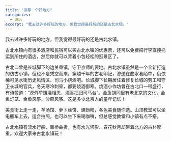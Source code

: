 ```yaml
---
title: "推荐一个好地方"
categories:
  - 游玩
excerpt: "我去过许多好玩的地方，但我觉得最好玩的还是古北水镇。"
---
```


我去过许多好玩的地方，但我觉得最好玩的还是古北水镇。

古北水镇内有很多酒店和民宿可以买古北水镇的优惠票，还可以免费把行李直接托运到所住的酒店，然后你就可以背着小包轻松的逛景区了。

古北口曾是长城脚下的边关重镇，守卫京师的要地。古北水镇虽然是一个全新打造的仿古小镇，但也不是凭空而来，穿越千年的古老印记，渗透在曲水巷陌中，仍依稀可见水街历史风情区、司马小烧酒吧。长城脚下长期居住着修复长城的劳工和守卫长城的官兵，冬天寒冷刺骨，都要烧酒御寒。烧酒小作坊曾在古北口一带盛行，有诗赞道：“漠外举馕浇相思，酒香把归司马台”。金鱼胡同里有老北京的文化，金鱼灯笼、金鱼风筝、沙燕风筝。这是多少北京人的童年记忆！

美食街上走一走，羊汤馆、萝卜丝饼、螺蛳粉，各色美食随你选。山顶教堂可以坐电瓶车上去，适合拍照，也可以坐下来喝咖啡，但总感觉教堂和小镇有点不搭。

古北水镇有流水行船，廊桥曲折，也有水光塔影、春花秋月却带着北方的古朴厚重。欢迎大家来古北水镇玩！
